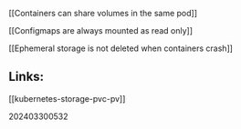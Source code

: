 
[[Containers can share volumes in the same pod]]

[[Configmaps are always mounted as read only]]

[[Ephemeral storage is not deleted when containers crash]]

## Links:

[[kubernetes-storage-pvc-pv]]

202403300532